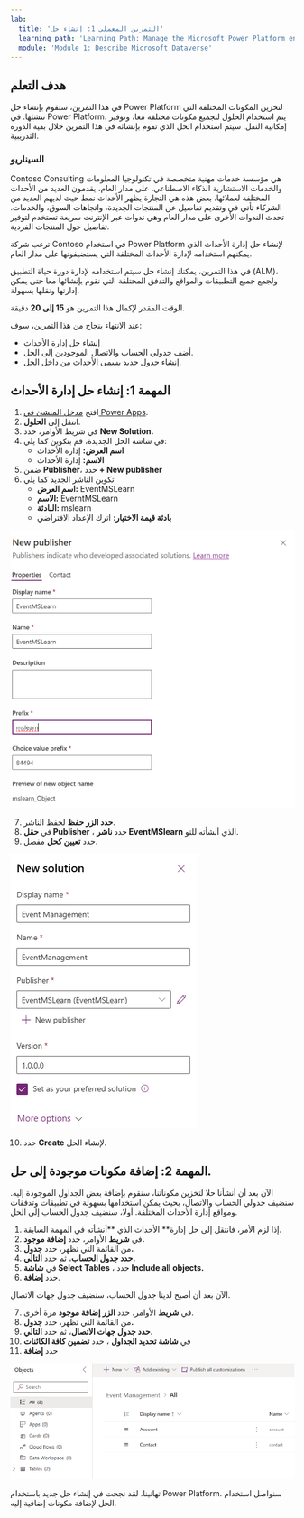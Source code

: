```yaml
---
lab:
  title: 'التمرين المعملي 1: إنشاء حل'
  learning path: 'Learning Path: Manage the Microsoft Power Platform environment'
  module: 'Module 1: Describe Microsoft Dataverse'
---
```


## هدف التعلم

في هذا التمرين، ستقوم بإنشاء حل Power Platform لتخزين المكونات المختلفة التي تنشئها. في Power Platform، يتم استخدام الحلول لتجميع مكونات مختلفة معا، وتوفير إمكانية النقل. سيتم استخدام الحل الذي تقوم بإنشائه في هذا التمرين خلال بقية الدورة التدريبية.

### السيناريو

Contoso Consulting هي مؤسسة خدمات مهنية متخصصة في تكنولوجيا المعلومات والخدمات الاستشارية الذكاء الاصطناعي. على مدار العام، يقدمون العديد من الأحداث المختلفة لعملائها. بعض هذه هي التجارة يظهر الأحداث نمط حيث لديهم العديد من الشركاء تأتي في وتقديم تفاصيل عن المنتجات الجديدة، واتجاهات السوق، والخدمات. تحدث الندوات الأخرى على مدار العام وهي ندوات عبر الإنترنت سريعة تستخدم لتوفير تفاصيل حول المنتجات الفردية.

ترغب شركة Contoso في استخدام Power Platform لإنشاء حل إدارة الأحداث الذي يمكنهم استخدامه لإدارة الأحداث المختلفة التي يستضيفونها على مدار العام.

في هذا التمرين، يمكنك إنشاء حل سيتم استخدامه لإدارة دورة حياة التطبيق (ALM)، ولجمع جميع التطبيقات والمواقع والتدفق المختلفة التي نقوم بإنشائها معا حتى يمكن إدارتها ونقلها بسهولة.

الوقت المقدر لإكمال هذا التمرين هو **15 إلى 20** دقيقة.

عند الانتهاء بنجاح من هذا التمرين، سوف:

- إنشاء حل إدارة الأحداث
- أضف جدولي الحساب والاتصال الموجودين إلى الحل.
- إنشاء جدول جديد يسمى الأحداث من داخل الحل.

## المهمة 1: إنشاء حل إدارة الأحداث

1.  افتح [مدخل المنشئ في Power Apps](https://make.powerapps.com).
2.  انتقل إلى **الحلول**.
3.  في شريط الأوامر، حدد **New Solution.**
4.  في شاشة الحل الجديدة، قم بتكوين كما يلي:
    - **اسم العرض:** إدارة الأحداث
    - **الاسم:** إدارة الأحداث
5.  ضمن **Publisher**، حدد **+ New publisher**
6.  تكوين الناشر الجديد كما يلي
    - **اسم العرض:** EventMSLearn
    - **الاسم:** EverntMSLearn
    - **البادئة:** mslearn
    - **بادئة قيمة الاختيار:** اترك الإعداد الافتراضي

![لقطة شاشة لشاشة إنشاء ناشر جديد.](media/61fa62c324d424f7c73c8291a0724130.png)

7.  **حدد الزر حفظ** لحفظ الناشر.
8.  في **حقل Publisher** ، حدد **ناشر EventMSlearn** الذي أنشأته للتو.
9.  حدد **تعيين كحل** مفضل.

![لقطة شاشة للحل المكتمل](media/f968526926661bfa401f10742e6f376f.png)

10.  حدد **Create** لإنشاء الحل.

## المهمة 2: إضافة مكونات موجودة إلى حل.

الآن بعد أن أنشأنا حلا لتخزين مكوناتنا، سنقوم بإضافة بعض الجداول الموجودة إليه. سنضيف جدولي الحساب والاتصال، بحيث يمكن استخدامها بسهولة في تطبيقات وتدفقات ومواقع إدارة الأحداث المختلفة. أولا، سنضيف جدول الحساب إلى الحل.

1.  إذا لزم الأمر، فانتقل إلى حل إدارة** الأحداث الذي **أنشأته في المهمة السابقة.
2.  في **شريط** الأوامر، حدد **إضافة موجود.**
3.  من القائمة التي تظهر، حدد **جدول.**
4.  **حدد جدول الحساب**، ثم حدد **التالي.**
5.  في **شاشة Select Tables** ، حدد **Include all objects.**
6.  حدد **إضافة**.

الآن بعد أن أصبح لدينا جدول الحساب، سنضيف جدول جهات الاتصال.

7.  في **شريط** الأوامر، حدد **الزر إضافة موجود** مرة أخرى.
8.  من القائمة التي تظهر، حدد **جدول.**
9.  **حدد جدول جهات الاتصال**، ثم حدد **التالي.**
10.  في **شاشة تحديد الجداول** ، حدد **تضمين كافة الكائنات**
11.  حدد **إضافة**

![لقطة شاشة تعرض جدولي الحساب والاتصال في الحل.](media/a53817e242fca7371765583d9e565c36.png)

تهانينا. لقد نجحت في إنشاء حل جديد باستخدام Power Platform. سنواصل استخدام الحل لإضافة مكونات إضافية إليه.
